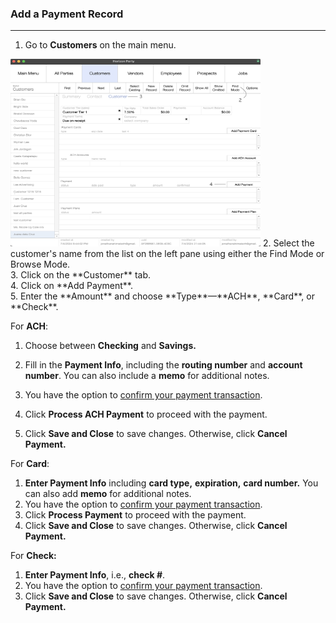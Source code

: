 ### Add a Payment Record
_____________________

1. Go to **Customers** on the main menu. 

<img src="https://github.com/Fx-Professional-Services/HorizonDocs/blob/main/assets/11_create_payment_record.png" width="400" height="300">
2. Select the customer's name from the list on the left pane using either the  Find Mode or Browse Mode. <br>
3. Click on the **Customer** tab. <br>
4. Click on **Add Payment**. <br>
5. Enter the **Amount** and choose **Type**—**ACH**, **Card**, or **Check**. <br>

For **ACH**: <br>
1. Choose between **Checking** and **Savings.** <br>

2. Fill in the **Payment Info**, including the **routing number** and **account number**. You can also include a **memo** for additional notes. <br>
3. You have the option to [confirm your payment transaction](Confirm%20a%20Payment%20Record.md). <br>
4. Click **Process ACH Payment** to proceed with the payment. <br>
5. Click **Save and Close** to save changes. Otherwise, click **Cancel Payment.** <br>

For **Card**:
1. **Enter Payment Info** including **card type,** **expiration,** **card number.** You can also add **memo** for additional notes. 
2. You have the option to [confirm your payment transaction](Confirm%20a%20Payment%20Record.md).
3. Click **Process Payment** to proceed with the payment. 
4. Click **Save and Close** to save changes. Otherwise, click **Cancel Payment.**

For **Check:**
1. **Enter Payment Info**, i.e., **check #**. 
2. You have the option to [confirm your payment transaction](Confirm%20a%20Payment%20Record.md).
3. Click **Save and Close** to save changes. Otherwise, click **Cancel Payment.**





